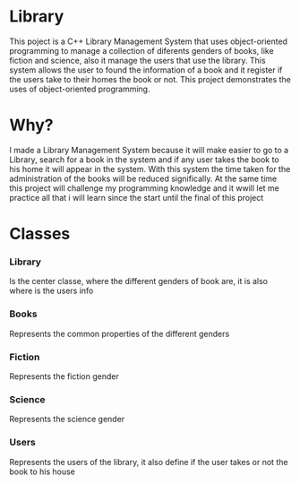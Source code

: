 # Library
This poject is a C++ Library Management System that uses object-oriented programming to manage a collection of diferents genders of books, like fiction and science, also it manage the users that use the library. This system allows the user to found the information of a book and it register if the users take to their homes the book or not. This project demonstrates the uses of object-oriented programming.
# Why?
I made a Library Management System because it will make easier to go to a Library, search for a book in the system and if any user takes the book to his home it will appear in the system. With this system the time taken for the administration of the books will be reduced significally. At the same time this project will challenge my programming knowledge and it wwill let me practice all that i will learn since the start until the final of this project 
# Classes
### Library
Is the center classe, where the different genders of book are, it is also where is the users info
### Books
Represents the common properties of the different genders
### Fiction
Represents the fiction gender
### Science
Represents the science gender
### Users
Represents the users of the library, it also define if the user takes or not the book to his house

